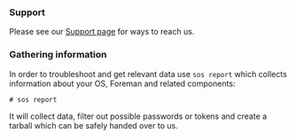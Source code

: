 ### Support

Please see our [Support page](/support.html) for ways to reach us.

### Gathering information

In order to troubleshoot and get relevant data use `sos report` which collects information about your OS, Foreman and related components:

    # sos report

It will collect data, filter out possible passwords or tokens and create a tarball which can be safely handed over to us.
